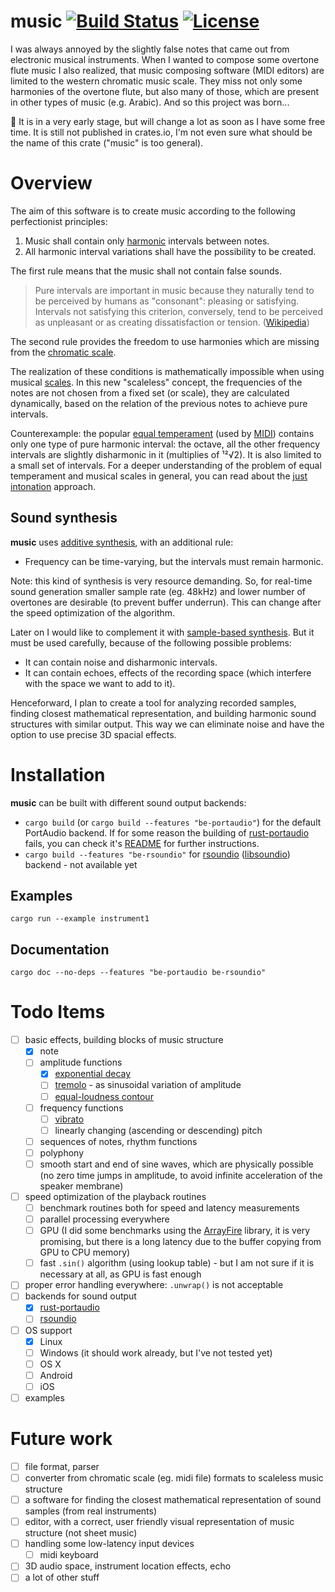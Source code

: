 music [![Build Status](https://travis-ci.org/tiborgats/music.svg?branch=master)](https://travis-ci.org/tiborgats/music) [![License](https://img.shields.io/badge/License-WTFPL-green.svg)](https://github.com/tiborgats/music/blob/master/COPYING)
=====
I was always annoyed by the slightly false notes that came out from electronic musical instruments. When I wanted to compose some overtone flute music I also realized, that music composing software (MIDI editors) are limited to the western chromatic music scale. They miss not only some harmonies of the overtone flute, but also many of those, which are present in other types of music (e.g. Arabic). And so this project was born...

:construction: It is in a very early stage, but will change a lot as soon as I have some free time. It is still not published in crates.io, I'm not even sure what should be the name of this crate ("music" is too general).

# Overview
The aim of this software is to create music according to the following perfectionist principles:

1. Music shall contain only [harmonic](https://en.wikipedia.org/wiki/Harmony) intervals between notes.
2. All harmonic interval variations shall have the possibility to be created.

The first rule means that the music shall not contain false sounds.
> Pure intervals are important in music because they naturally tend to be perceived by humans as "consonant": pleasing or satisfying. Intervals not satisfying this criterion, conversely, tend to be perceived as unpleasant or as creating dissatisfaction or tension. ([Wikipedia](https://en.wikipedia.org/wiki/Just_intonation))

The second rule provides the freedom to use harmonies which are missing from the [chromatic scale](https://en.wikipedia.org/wiki/Chromatic_scale).

The realization of these conditions is mathematically impossible when using musical [scales](https://en.wikipedia.org/wiki/Scale_(music)). In this new "scaleless" concept, the frequencies of the notes are not chosen from a fixed set (or scale), they are calculated dynamically, based on the relation of the previous notes to achieve pure intervals.

Counterexample: the popular [equal temperament](https://en.wikipedia.org/wiki/Equal_temperament) (used by [MIDI](https://en.wikipedia.org/wiki/MIDI)) contains only one type of pure harmonic interval: the octave, all the other frequency intervals are slightly disharmonic in it (multiplies of ¹²√2). It is also limited to a small set of intervals. For a deeper understanding of the problem of equal temperament and musical scales in general, you can read about the [just intonation](https://en.wikipedia.org/wiki/Just_intonation) approach.

## Sound synthesis
**music** uses [additive synthesis](https://en.wikipedia.org/wiki/Additive_synthesis), with an additional rule:
* Frequency can be time-varying, but the intervals must remain harmonic.

Note: this kind of synthesis is very resource demanding. So, for real-time sound generation smaller sample rate (eg. 48kHz) and lower number of overtones are desirable (to prevent buffer underrun). This can change after the speed optimization of the algorithm.

Later on I would like to complement it with [sample-based synthesis](https://en.wikipedia.org/wiki/Sample-based_synthesis). But it must be used carefully, because of the following possible problems:
* It can contain noise and disharmonic intervals.
* It can contain echoes, effects of the recording space (which interfere with the space we want to add to it).

Henceforward, I plan to create a tool for analyzing recorded samples, finding closest mathematical representation, and building harmonic sound structures with similar output. This way we can eliminate noise and have the option to use precise 3D spacial effects.

# Installation
**music** can be built with different sound output backends:
- `cargo build` (or `cargo build --features "be-portaudio"`) for the default PortAudio backend. If for some reason the building of [rust-portaudio](https://github.com/RustAudio/rust-portaudio) fails, you can check it's [README](https://github.com/RustAudio/rust-portaudio/blob/master/README.md) for further instructions.
- `cargo build --features "be-rsoundio"` for [rsoundio](https://github.com/klingtnet/rsoundio) ([libsoundio](http://libsound.io/)) backend - not available yet

## Examples
`cargo run --example instrument1`
## Documentation
`cargo doc --no-deps --features "be-portaudio be-rsoundio"`

# Todo Items
- [ ] basic effects, building blocks of music structure
	- [x] note
	- [ ] amplitude functions
		- [x] [exponential decay](https://en.wikipedia.org/wiki/Exponential_decay)
		- [ ] [tremolo](https://en.wikipedia.org/wiki/Tremolo) - as sinusoidal variation of amplitude
		- [ ] [equal-loudness contour](https://en.wikipedia.org/wiki/Equal-loudness_contour)
	- [ ] frequency functions
		- [ ] [vibrato](https://en.wikipedia.org/wiki/Vibrato)
		- [ ] linearly changing (ascending or descending) pitch
	- [ ] sequences of notes, rhythm functions
	- [ ] polyphony
	- [ ] smooth start and end of sine waves, which are physically possible (no zero time jumps in amplitude, to avoid infinite acceleration of the speaker membrane)
- [ ] speed optimization of the playback routines
	- [ ] benchmark routines both for speed and latency measurements
	- [ ] parallel processing everywhere
	- [ ] GPU (I did some benchmarks using the [ArrayFire](https://github.com/arrayfire/arrayfire-rust) library, it is very promising, but there is a long latency due to the buffer copying from GPU to CPU memory)
	- [ ] fast `.sin()` algorithm (using lookup table) - but I am not sure if it is necessary at all, as GPU is fast enough
- [ ] proper error handling everywhere: `.unwrap()` is not acceptable
- [ ] backends for sound output
	- [x] [rust-portaudio](https://github.com/RustAudio/rust-portaudio)
	- [ ] [rsoundio](https://github.com/klingtnet/rsoundio)
- [ ] OS support
	- [x] Linux
	- [ ] Windows (it should work already, but I've not tested yet)
	- [ ] OS X
	- [ ] Android
	- [ ] iOS
- [ ] examples

# Future work
- [ ] file format, parser
- [ ] converter from chromatic scale (eg. midi file) formats to scaleless music structure
- [ ] a software for finding the closest mathematical representation of sound samples (from real instruments)
- [ ] editor, with a correct, user friendly visual representation of music structure (not sheet music)
- [ ] handling some low-latency input devices
	- [ ] midi keyboard
- [ ] 3D audio space, instrument location effects, echo
- [ ] a lot of other stuff
